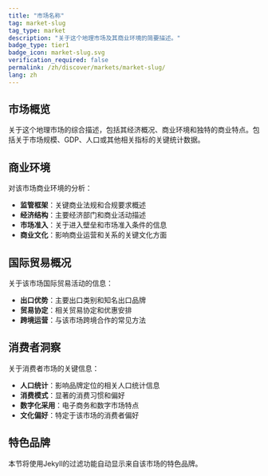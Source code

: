 ```yaml
---
title: "市场名称"
tag: market-slug
tag_type: market
description: "关于这个地理市场及其商业环境的简要描述。"
badge_type: tier1
badge_icon: market-slug.svg
verification_required: false
permalink: /zh/discover/markets/market-slug/
lang: zh
---
```


## 市场概览

关于这个地理市场的综合描述，包括其经济概况、商业环境和独特的商业特点。包括关于市场规模、GDP、人口或其他相关指标的关键统计数据。

## 商业环境

对该市场商业环境的分析：

- **监管框架**：关键商业法规和合规要求概述
- **经济结构**：主要经济部门和商业活动描述
- **市场准入**：关于进入壁垒和市场准入条件的信息
- **商业文化**：影响商业运营和关系的关键文化方面

## 国际贸易概况

关于该市场国际贸易活动的信息：

- **出口优势**：主要出口类别和知名出口品牌
- **贸易协定**：相关贸易协定和优惠安排
- **跨境运营**：与该市场跨境合作的常见方法

## 消费者洞察

关于消费者市场的关键信息：

- **人口统计**：影响品牌定位的相关人口统计信息
- **消费模式**：显著的消费习惯和偏好
- **数字化采用**：电子商务和数字市场特点
- **文化偏好**：特定于该市场的消费者偏好

## 特色品牌

本节将使用Jekyll的过滤功能自动显示来自该市场的特色品牌。
